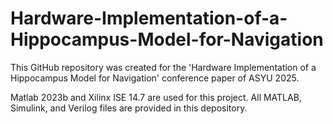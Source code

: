 # Hardware-Implementation-of-a-Hippocampus-Model-for-Navigation


This GitHub repository was created for the 'Hardware Implementation of a Hippocampus Model for Navigation' conference paper of ASYU 2025.

Matlab 2023b and Xilinx ISE 14.7 are used for this project. All MATLAB, Simulink, and Verilog files are provided in this depository.
